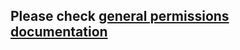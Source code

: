 ## Please check [general permissions documentation](../base-permissions/README.md#microphonePermission)